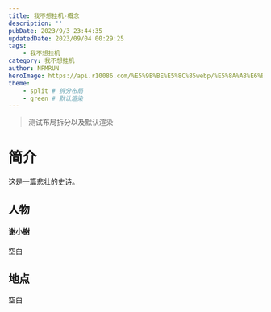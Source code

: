 ```yaml
---
title: 我不想挂机-概念
description: ''
pubDate: 2023/9/3 23:44:35
updatedDate: 2023/09/04 00:29:25
tags:
    - 我不想挂机
category: 我不想挂机
author: NPMRUN
heroImage: https://api.r10086.com/%E5%9B%BE%E5%8C%85webp/%E5%8A%A8%E6%BC%AB%E7%BB%BC%E5%90%882/71244440_p0.webp
theme: 
    - split # 拆分布局
    - green # 默认渲染
---
```


> 测试布局拆分以及默认渲染

# 简介

这是一篇悲壮的史诗。

## 人物

#### 谢小榭

空白

## 地点

空白